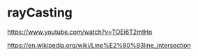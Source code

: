 # rayCasting

https://www.youtube.com/watch?v=TOEi6T2mtHo

https://en.wikipedia.org/wiki/Line%E2%80%93line_intersection